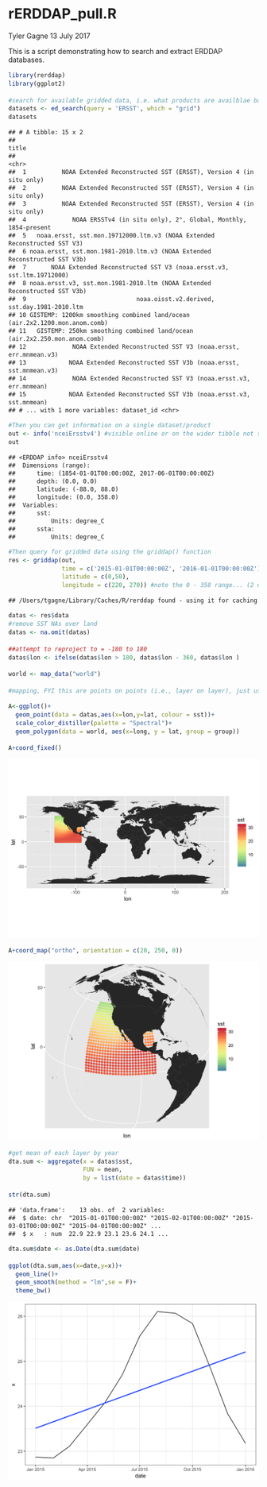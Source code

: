 rERDDAP\_pull.R
================
Tyler Gagne
13 July 2017

This is a script demonstrating how to search and extract ERDDAP databases.

``` r
library(rerddap)
library(ggplot2)

#search for available gridded data, i.e. what products are availblae based on your search query in this case "ERSST"
datasets <- ed_search(query = 'ERSST', which = "grid")
datasets
```

    ## # A tibble: 15 x 2
    ##                                                                         title
    ##                                                                         <chr>
    ##  1          NOAA Extended Reconstructed SST (ERSST), Version 4 (in situ only)
    ##  2          NOAA Extended Reconstructed SST (ERSST), Version 4 (in situ only)
    ##  3          NOAA Extended Reconstructed SST (ERSST), Version 4 (in situ only)
    ##  4             NOAA ERSSTv4 (in situ only), 2°, Global, Monthly, 1854-present
    ##  5   noaa.ersst, sst.mon.19712000.ltm.v3 (NOAA Extended Reconstructed SST V3)
    ##  6 noaa.ersst, sst.mon.1981-2010.ltm.v3 (NOAA Extended Reconstructed SST V3b)
    ##  7       NOAA Extended Reconstructed SST V3 (noaa.ersst.v3, sst.ltm.19712000)
    ##  8 noaa.ersst.v3, sst.mon.1981-2010.ltm (NOAA Extended Reconstructed SST V3b)
    ##  9                               noaa.oisst.v2.derived, sst.day.1981-2010.ltm
    ## 10 GISTEMP: 1200km smoothing combined land/ocean (air.2x2.1200.mon.anom.comb)
    ## 11   GISTEMP: 250km smoothing combined land/ocean (air.2x2.250.mon.anom.comb)
    ## 12             NOAA Extended Reconstructed SST V3 (noaa.ersst, err.mnmean.v3)
    ## 13            NOAA Extended Reconstructed SST V3b (noaa.ersst, sst.mnmean.v3)
    ## 14             NOAA Extended Reconstructed SST V3 (noaa.ersst.v3, err.mnmean)
    ## 15            NOAA Extended Reconstructed SST V3b (noaa.ersst.v3, sst.mnmean)
    ## # ... with 1 more variables: dataset_id <chr>

``` r
#Then you can get information on a single dataset/product
out <- info('nceiErsstv4') #visible online or on the wider tibble not shown in the above output
out
```

    ## <ERDDAP info> nceiErsstv4 
    ##  Dimensions (range):  
    ##      time: (1854-01-01T00:00:00Z, 2017-06-01T00:00:00Z) 
    ##      depth: (0.0, 0.0) 
    ##      latitude: (-88.0, 88.0) 
    ##      longitude: (0.0, 358.0) 
    ##  Variables:  
    ##      sst: 
    ##          Units: degree_C 
    ##      ssta: 
    ##          Units: degree_C

``` r
#Then query for gridded data using the griddap() function
res <- griddap(out,
               time = c('2015-01-01T00:00:00Z', '2016-01-01T00:00:00Z'),
               latitude = c(0,50),
               longitude = c(220, 270)) #note the 0 - 358 range... (2 deg grid)
```

    ## /Users/tgagne/Library/Caches/R/rerddap found - using it for caching

``` r
datas <- res$data
#remove SST NAs over land
datas <- na.omit(datas)

##attempt to reproject to = -180 to 180 
datas$lon <- ifelse(datas$lon > 180, datas$lon - 360, datas$lon )

world <- map_data("world")

#mapping, FYI this are points on points (i.e., layer on layer), just using to visualize region of capture
```

``` r
A<-ggplot()+
  geom_point(data = datas,aes(x=lon,y=lat, colour = sst))+
  scale_color_distiller(palette = "Spectral")+ 
  geom_polygon(data = world, aes(x=long, y = lat, group = group))

A+coord_fixed()
```

<img src="rERDDAP_pull_files/figure-markdown_github-ascii_identifiers/unnamed-chunk-2-1.png" width="672" />

``` r
A+coord_map("ortho", orientation = c(20, 250, 0))
```

<img src="rERDDAP_pull_files/figure-markdown_github-ascii_identifiers/unnamed-chunk-2-2.png" width="672" />

``` r
#get mean of each layer by year 
dta.sum <- aggregate(x = datas$sst,
                     FUN = mean,
                     by = list(date = datas$time))

str(dta.sum)
```

    ## 'data.frame':    13 obs. of  2 variables:
    ##  $ date: chr  "2015-01-01T00:00:00Z" "2015-02-01T00:00:00Z" "2015-03-01T00:00:00Z" "2015-04-01T00:00:00Z" ...
    ##  $ x   : num  22.9 22.9 23.1 23.6 24.1 ...

``` r
dta.sum$date <- as.Date(dta.sum$date)

ggplot(dta.sum,aes(x=date,y=x))+
  geom_line()+
  geom_smooth(method = "lm",se = F)+
  theme_bw()
```

<img src="rERDDAP_pull_files/figure-markdown_github-ascii_identifiers/unnamed-chunk-2-3.png" width="672" />

